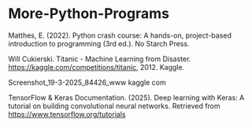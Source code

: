# More-Python-Programs
Matthes, E. (2022). Python crash course: A hands-on, project-based introduction to programming (3rd ed.). No Starch Press.

Will Cukierski. Titanic - Machine Learning from Disaster. https://kaggle.com/competitions/titanic, 2012. Kaggle.

Screenshot_19-3-2025_84426_www kaggle com

TensorFlow & Keras Documentation. (2025). Deep learning with Keras: A tutorial on building convolutional neural networks. Retrieved from https://www.tensorflow.org/tutorials
